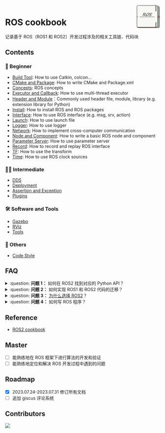 <img src="_media/favicon.png" align="right" width="15%">

# ROS cookbook

记录基于 ROS（ROS1 和 ROS2）开发过程涉及的相关工具链、代码块

## Contents

### :child: Beginner

- [Build Tool](Beginner/Build%20Tool.md): How to use Catkin, colcon...
- [CMake and Package](Beginner/CMake%20and%20Package.md): How to write CMake and Package.xml
- [Concepts](Beginner/Concepts.md): ROS concepts
- [Executor and Callback](Beginner/Executor%20and%20Callback.md): How to use multi-thread executor
- [Header and Module](Beginner/Header%20and%20Module.md)：Commonly used header file, module, library (e.g. extension library for Python)
- [Install](Beginner/Install.md): How to install ROS and ROS packages
- [Interface](Beginner/Interface.md): How to use ROS interface (e.g. msg, srv, action)
- [Launch](Beginner/Launch.md): How to use launch file
- [Logger](Beginner/Logger.md): How to use logger
- [Network](Beginner/Network.md): How to implement cross-computer communication
- [Node and Component](Beginner/Node%20and%20Component.md): How to write a basic ROS node and component
- [Parameter Server](Beginner/Parameter%20Server.md): How to use parameter server
- [Record](Beginner/Record.md): How to record and replay ROS interface
- [TF](Beginner/TF.md): How to use the transform
- [Time](Beginner/Time.md): How to use ROS clock sources

### :student: Intermediate

- [DDS](Intermediate/DDS.md)
- [Deployment](Intermediate/Deployment.md)
- [Assertion and Exception](Intermediate/Assertion%20and%20Exception.md)
- [Plugins](Intermediate/Plugins.md)

### :hammer_and_wrench: Software and Tools

- [Gazebo](Software%20and%20Tools/Gazebo.md)
- [RViz](Software%20and%20Tools/RViz.md)
- [Tools](Software%20and%20Tools/Tools.md)

### :memo: Others

- [Code Style](Others/Code%20Style.md)

## FAQ

<details>
    <summary>:question: <b>问题 1：</b>
        如何在 ROS2 找到对应的 Python API？
    </summary>

根据`C++`的相关代码和 API 进行初筛，然后再查看 [rclpy API 文档](https://docs.ros2.org/latest/api/rclpy/index.html)，找到对应的模块和代码接口，继而实现迁移

</details>

<details>
    <summary>:question: <b>问题 2：</b>
        如何实现 ROS1 和 ROS2 代码的迁移？
    </summary>

- [ ] 过一遍 ChatGPT
- [ ] 经验泛化（谷歌，Stack Overflow，百度，曾经遇到过......）
- [ ] 查看例程

</details>

<details>
    <summary>:question: <b>问题 3：</b>
        <a href="https://design.ros2.org/articles/why_ros2.html">为什么选择 ROS2</a>？
    </summary>
</details>

<details>
    <summary>:question: <b>问题 4：</b>
        如何写 ROS 程序？
    </summary>

- [ ] 明确程序的功能，明确程序的输入和输出
- [ ] 进行快速原型开发，验证程序的功能
- [ ] 优化程序，提高程序的性能

</details>

## Reference

- [ROS2 cookbook](https://github.com/mikeferguson/ros2_cookbook)

## Master

- [ ] 能熟练地在 ROS 框架下进行算法的开发和验证
- [ ] 能熟练地定位和解决 ROS 开发过程中遇到的问题

## Roadmap

- [x] 2023.07.24-2023.07.31 修订所有文档
- [ ] 追加 giscus 评论系统

## Contributors

<a href="https://github.com/Natsu-Akatsuki">
  <img src="https://contrib.rocks/image?repo=Natsu-Akatsuki/ros_cookbook" />
</a>
